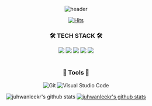 <div align="center">
  
![header](https://capsule-render.vercel.app/api?type=waving&color=gradient&height=300&section=header&text=Juhwan%20Lee&desc=HI%20THERE👋&descAlign=74&descAlignY=66&animation=twinkling&fontSize=90)

<div align="center">
  
[![Hits](https://hits.seeyoufarm.com/api/count/incr/badge.svg?url=https%3A%2F%2Fgithub.com%2FJuhwanLeeKR&count_bg=%238D9C9F&title_bg=%232F2929&icon=mailchimp.svg&icon_color=%23FFFFFF&title=WELCOME&edge_flat=false)](https://github.com/JuhwanLeeKR)
  
</div>

### 🛠 TECH STACK ️🛠️


<img src="https://img.shields.io/badge/html5-E34F26?style=for-the-badge&logo=html5&logoColor=white">
<img src="https://img.shields.io/badge/CSS-1572B6?style=for-the-badge&logo=CSS3&logoColor=white">
<img src="https://img.shields.io/badge/JavaScript-f7ea00?style=for-the-badge&logo=JavaScript&logoColor=black">
<img src="https://img.shields.io/badge/Python-3766AB?style=for-the-badge&logo=Python&logoColor=white"/>
<img src="https://img.shields.io/badge/react-blueviolet?style=for-the-badge&logo=react&logoColor=white">
<br/>
  <br/>

### 🔨 Tools 🔨
  
![Git](https://img.shields.io/badge/Git-F05032.svg?&style=for-the-badge&logo=Git&logoColor=white)
![Visual Studio Code](https://img.shields.io/badge/VSCode-007ACC.svg?&style=for-the-badge&logo=Visual%20Studio%20Code&logoColor=white)
 
<!-- ![trophy](https://github-profile-trophy.vercel.app/?username=juhwanleekr) -->
  
![juhwanleekr's github stats](https://github-readme-stats.vercel.app/api?username=juhwanleekr&show_icons=true)
[![juhwanleekr's github stats](https://github-readme-stats.vercel.app/api/top-langs/?username=juhwanleekr&show_icons=true&hide_border=true&title_color=004386&icon_color=004386&layout=compact)](https://github.com/juhwanleekr)
  
</div>
